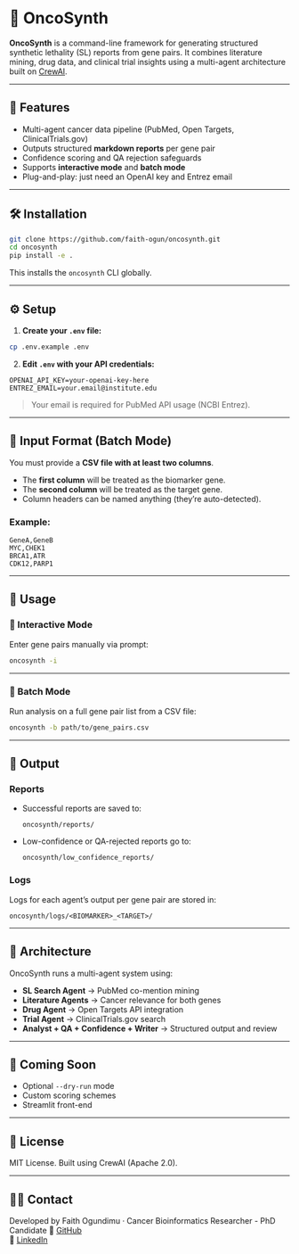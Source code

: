 # 🧬 OncoSynth

**OncoSynth** is a command-line framework for generating structured synthetic lethality (SL) reports from gene pairs. It combines literature mining, drug data, and clinical trial insights using a multi-agent architecture built on [CrewAI](https://crewai.com/).

---

## 🚀 Features

- Multi-agent cancer data pipeline (PubMed, Open Targets, ClinicalTrials.gov)
- Outputs structured **markdown reports** per gene pair
- Confidence scoring and QA rejection safeguards
- Supports **interactive mode** and **batch mode**
- Plug-and-play: just need an OpenAI key and Entrez email

---

## 🛠 Installation

```bash
git clone https://github.com/faith-ogun/oncosynth.git
cd oncosynth
pip install -e .
````

This installs the `oncosynth` CLI globally.

---

## ⚙️ Setup

1. **Create your `.env` file:**

```bash
cp .env.example .env
```

2. **Edit `.env` with your API credentials:**

```
OPENAI_API_KEY=your-openai-key-here
ENTREZ_EMAIL=your.email@institute.edu
```

> Your email is required for PubMed API usage (NCBI Entrez).

---

## 📄 Input Format (Batch Mode)

You must provide a **CSV file with at least two columns**.

* The **first column** will be treated as the biomarker gene.
* The **second column** will be treated as the target gene.
* Column headers can be named anything (they’re auto-detected).

### Example:

```csv
GeneA,GeneB
MYC,CHEK1
BRCA1,ATR
CDK12,PARP1
```

---

## 🧪 Usage

### 🔹 Interactive Mode

Enter gene pairs manually via prompt:

```bash
oncosynth -i
```

---

### 🔹 Batch Mode

Run analysis on a full gene pair list from a CSV file:

```bash
oncosynth -b path/to/gene_pairs.csv
```

---

## 📁 Output

### Reports

* Successful reports are saved to:

  ```
  oncosynth/reports/
  ```

* Low-confidence or QA-rejected reports go to:

  ```
  oncosynth/low_confidence_reports/
  ```

### Logs

Logs for each agent’s output per gene pair are stored in:

```
oncosynth/logs/<BIOMARKER>_<TARGET>/
```

---

## 🧩 Architecture

OncoSynth runs a multi-agent system using:

* **SL Search Agent** → PubMed co-mention mining
* **Literature Agents** → Cancer relevance for both genes
* **Drug Agent** → Open Targets API integration
* **Trial Agent** → ClinicalTrials.gov search
* **Analyst + QA + Confidence + Writer** → Structured output and review

---

## 🧪 Coming Soon

* Optional `--dry-run` mode
* Custom scoring schemes
* Streamlit front-end

---

## 📄 License

MIT License. Built using CrewAI (Apache 2.0).

---

## 🙋‍♀️ Contact

Developed by Faith Ogundimu · Cancer Bioinformatics Researcher - PhD Candidate
🔗 [GitHub](https://github.com/faith-ogun)  
🔗 [LinkedIn](https://www.linkedin.com/in/faith-ogundimu)